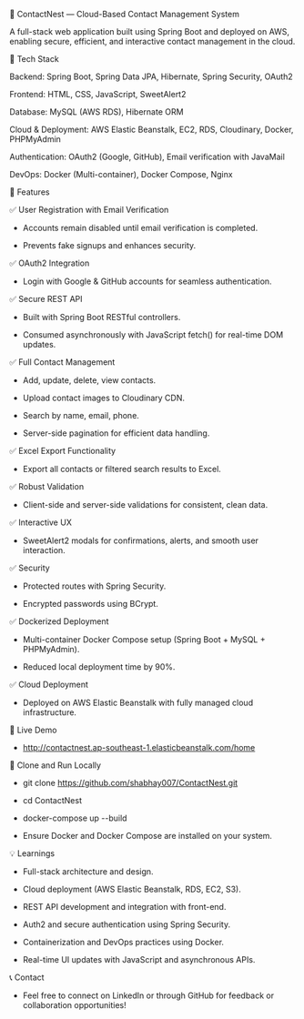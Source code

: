 📇 ContactNest — Cloud-Based Contact Management System

A full-stack web application built using Spring Boot and deployed on AWS, enabling secure, efficient, and interactive contact management in the cloud.


🔧 Tech Stack

Backend: Spring Boot, Spring Data JPA, Hibernate, Spring Security, OAuth2

Frontend: HTML, CSS, JavaScript, SweetAlert2

Database: MySQL (AWS RDS), Hibernate ORM

Cloud & Deployment: AWS Elastic Beanstalk, EC2, RDS, Cloudinary, Docker, PHPMyAdmin

Authentication: OAuth2 (Google, GitHub), Email verification with JavaMail

DevOps: Docker (Multi-container), Docker Compose, Nginx


🚀 Features

✅ User Registration with Email Verification

- Accounts remain disabled until email verification is completed.

- Prevents fake signups and enhances security.

✅ OAuth2 Integration

- Login with Google & GitHub accounts for seamless authentication.

✅ Secure REST API

- Built with Spring Boot RESTful controllers.

- Consumed asynchronously with JavaScript fetch() for real-time DOM updates.

✅ Full Contact Management

- Add, update, delete, view contacts.

- Upload contact images to Cloudinary CDN.

- Search by name, email, phone.

- Server-side pagination for efficient data handling.

✅ Excel Export Functionality

- Export all contacts or filtered search results to Excel.

✅ Robust Validation

- Client-side and server-side validations for consistent, clean data.

✅ Interactive UX

- SweetAlert2 modals for confirmations, alerts, and smooth user interaction.

✅ Security

- Protected routes with Spring Security.

- Encrypted passwords using BCrypt.

✅ Dockerized Deployment

- Multi-container Docker Compose setup (Spring Boot + MySQL + PHPMyAdmin).

- Reduced local deployment time by 90%.

✅ Cloud Deployment

- Deployed on AWS Elastic Beanstalk with fully managed cloud infrastructure.


<!-- 📸 Screenshots
Add your app screenshots here (login page, dashboard, CRUD operations, etc.) -->

🔗 Live Demo
- http://contactnest.ap-southeast-1.elasticbeanstalk.com/home


📂 Clone and Run Locally

- git clone https://github.com/shabhay007/ContactNest.git

- cd ContactNest

- docker-compose up --build

- Ensure Docker and Docker Compose are installed on your system.

💡 Learnings

- Full-stack architecture and design.

- Cloud deployment (AWS Elastic Beanstalk, RDS, EC2, S3).

- REST API development and integration with front-end.

- Auth2 and secure authentication using Spring Security.

- Containerization and DevOps practices using Docker.

- Real-time UI updates with JavaScript and asynchronous APIs.


📞 Contact

- Feel free to connect on LinkedIn or through GitHub for feedback or collaboration opportunities!